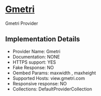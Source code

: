 # [Gmetri](https://gmetri.com)

Gmetri Provider

## Implementation Details

- Provider
Name: Gmetri
- Documentation: NONE
- HTTPS support: YES
- Fake Response: NO
- Oembed Params: maxwidth , maxheight
- Supported Hosts: view.gmetri.com
- Responsive response: NO
- Collections: DefaultProviderCollection


